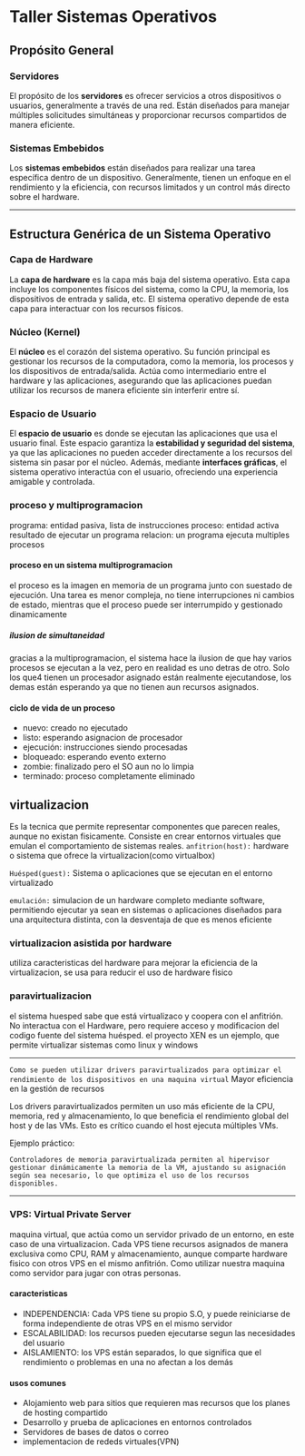 # Taller Sistemas Operativos

## Propósito General

### Servidores
El propósito de los **servidores** es ofrecer servicios a otros dispositivos o usuarios, generalmente a través de una red. Están diseñados para manejar múltiples solicitudes simultáneas y proporcionar recursos compartidos de manera eficiente.

### Sistemas Embebidos
Los **sistemas embebidos** están diseñados para realizar una tarea específica dentro de un dispositivo. Generalmente, tienen un enfoque en el rendimiento y la eficiencia, con recursos limitados y un control más directo sobre el hardware.

---

## Estructura Genérica de un Sistema Operativo

### Capa de Hardware
La **capa de hardware** es la capa más baja del sistema operativo. Esta capa incluye los componentes físicos del sistema, como la CPU, la memoria, los dispositivos de entrada y salida, etc. El sistema operativo depende de esta capa para interactuar con los recursos físicos.

### Núcleo (Kernel)
El **núcleo** es el corazón del sistema operativo. Su función principal es gestionar los recursos de la computadora, como la memoria, los procesos y los dispositivos de entrada/salida. Actúa como intermediario entre el hardware y las aplicaciones, asegurando que las aplicaciones puedan utilizar los recursos de manera eficiente sin interferir entre sí.

### Espacio de Usuario
El **espacio de usuario** es donde se ejecutan las aplicaciones que usa el usuario final. Este espacio garantiza la **estabilidad y seguridad del sistema**, ya que las aplicaciones no pueden acceder directamente a los recursos del sistema sin pasar por el núcleo. Además, mediante **interfaces gráficas**, el sistema operativo interactúa con el usuario, ofreciendo una experiencia amigable y controlada.

### proceso y multiprogramacion
programa: entidad pasiva, lista de instrucciones
proceso: entidad activa resultado de ejecutar un programa
relacion: un programa ejecuta multiples procesos
#### proceso en un sistema multiprogramacion
el proceso es la imagen en memoria de un programa junto con suestado de ejecución. Una tarea es menor compleja, no tiene interrupciones ni cambios de estado, mientras que el proceso puede ser interrumpido y gestionado dinamicamente
##### ilusion de simultaneidad
gracias a la multiprogramacion, el sistema hace la ilusion de que hay varios procesos se ejecutan a la vez, pero en realidad es uno detras de otro. Solo los que4 tienen un procesador asignado están realmente ejecutandose, los demas están esperando ya que no tienen aun recursos asignados.
#### ciclo de vida de un proceso
- nuevo: creado no ejecutado
- listo: esperando asignacion de procesador
- ejecución: instrucciones siendo procesadas
- bloqueado: esperando evento externo
- zombie: finalizado pero el SO aun no lo limpia
- terminado: proceso completamente eliminado
## virtualizacion
Es la tecnica que permite representar componentes que parecen reales, aunque no existan fisicamente. Consiste en crear entornos virtuales que emulan el comportamiento de sistemas reales.
`anfitrion(host):` hardware o sistema que ofrece la virtualizacion(como virtualbox)

`Huésped(guest):` Sistema o aplicaciones que se ejecutan en el entorno virtualizado

`emulación:` simulacion de un hardware completo mediante software, permitiendo ejecutar ya sean en sistemas o aplicaciones diseñados para una arquitectura distinta, con la desventaja de que es menos eficiente

### virtualizacion asistida por hardware
utiliza caracteristicas del hardware para mejorar la eficiencia de la virtualizacion, se usa para reducir el uso de hardware fisico
### paravirtualizacion
el sistema huesped sabe que está virtualizaco y coopera con el anfitrión. No interactua con el Hardware, pero requiere acceso y modificacion del codigo fuente del sistema huésped. el proyecto XEN es un ejemplo, que permite virtualizar sistemas como linux y windows

----------- 

`Como se pueden utilizar drivers paravirtualizados para optimizar el rendimiento de los dispositivos en una maquina virtual`
Mayor eficiencia en la gestión de recursos

Los drivers paravirtualizados permiten un uso más eficiente de la CPU, memoria, red y almacenamiento, lo que beneficia el rendimiento global del host y de las VMs. Esto es crítico cuando el host ejecuta múltiples VMs.

Ejemplo práctico:

    Controladores de memoria paravirtualizada permiten al hipervisor gestionar dinámicamente la memoria de la VM, ajustando su asignación según sea necesario, lo que optimiza el uso de los recursos disponibles.


-----------
### VPS: Virtual Private Server
maquina virtual, que actúa como un servidor privado de un entorno, en este caso  de una virtualizacion. Cada VPS tiene recursos asignados de manera exclusiva como CPU, RAM y  almacenamiento, aunque comparte hardware fisico con otros VPS en el mismo anfitrión. Como utilizar nuestra maquina como servidor para jugar con otras personas.

#### caracteristicas
- INDEPENDENCIA: Cada VPS tiene su propio S.O, y puede reiniciarse de forma independiente de otras VPS en el mismo servidor
- ESCALABILIDAD: los recursos pueden ejecutarse segun las necesidades del usuario
- AISLAMIENTO: los VPS están separados, lo que significa que el rendimiento o problemas en una no afectan a los demás

#### usos comunes
- Alojamiento web para sitios que requieren mas recursos que los planes de hosting compartido
- Desarrollo y prueba de aplicaciones en entornos controlados
- Servidores de bases de datos o correo
- implementacion de rededs virtuales(VPN)
